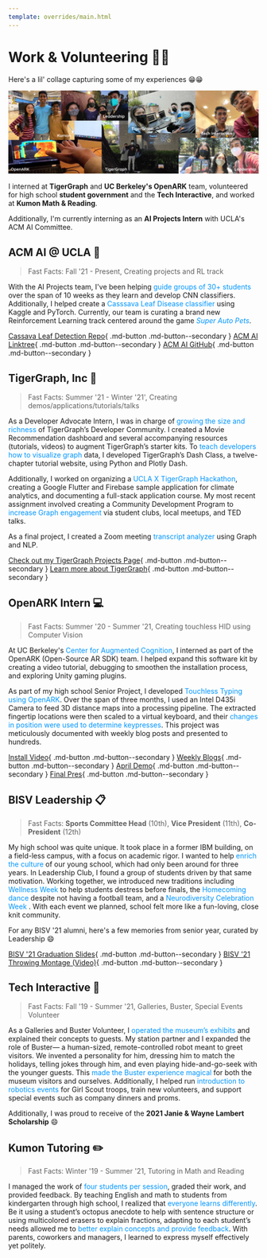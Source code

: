 ```yaml
---
template: overrides/main.html
---
```


# **Work & Volunteering 👨‍🔧**

Here's a lil' collage capturing some of my experiences 😁😁

![Experience Banner](../assets/images/ExperienceBanner.svg)

I interned at **TigerGraph** and **UC Berkeley's OpenARK** team, volunteered for high school **student government** and the **Tech Interactive**, and
worked at **Kumon Math & Reading**.

Additionally, I'm currently interning as an **AI Projects Intern** with UCLA's ACM AI Committee.


## **ACM AI @ UCLA** 🧠

> Fast Facts: Fall '21 - Present, Creating projects and RL track

With the AI Projects team, I've been helping <font color=#0096FF>guide groups of 30+ students</font> over the span of 10 weeks as they learn and develop CNN classifiers. Additionally, I helped create a <font color=#0096FF>Casssava Leaf Disease classifier</font> using Kaggle and PyTorch. Currently, our team is curating a brand new Reinforcement Learning track centered around the game <font color=#0096FF>*Super Auto Pets*</font>.

[Cassava Leaf Detection Repo](https://github.com/uclaacmai/leaf-us-alone){ .md-button .md-button--secondary } [ACM AI Linktree](https://linktr.ee/acm_ai_ucla){ .md-button .md-button--secondary } [ACM AI GitHub](https://github.com/uclaacmai){ .md-button .md-button--secondary }



## **TigerGraph, Inc** 🐯

> Fast Facts: Summer '21 - Winter '21', Creating demos/applications/tutorials/talks

As a Developer Advocate Intern, I was in charge of <font color=#0096FF> growing the size and richness </font> of TigerGraph’s Developer Community. I created a Movie Recommendation dashboard and several accompanying resources (tutorials, videos) to augment TigerGraph’s starter kits. To <font color=#0096FF>teach developers how to visualize graph</font> data, I developed TigerGraph’s Dash Class, a twelve-chapter tutorial website, using Python and Plotly Dash.

Additionally, I worked on organizing a <font color=#0096FF>UCLA X TigerGraph Hackathon</font>, creating a Google Flutter and Firebase sample application for climate analytics, and documenting a full-stack application course. My most recent assignment involved creating a Community Development Program to <font color=#0096FF>increase Graph engagement</font> via student clubs, local meetups, and TED talks.

As a final project, I created a Zoom meeting <font color=#0096FF>transcript analyzer</font> using Graph and NLP.

[Check out my TigerGraph Projects Page](../02_projects-02/){ .md-button .md-button--secondary } [Learn more about TigerGraph](https://www.tigergraph.com/){ .md-button .md-button--secondary }


## **OpenARK Intern** 💻

> Fast Facts: Summer '20 - Summer '21, Creating touchless HID using Computer Vision

At UC Berkeley's <font color=#0096FF>Center for Augmented Cognition</font>, I interned as part of the OpenARK (Open-Source AR SDK) team. I helped expand this software kit by creating a video tutorial, debugging to smoothen the installation process, and exploring Unity gaming plugins.

As part of my high school Senior Project, I developed <font color=#0096FF>Touchless Typing using OpenARK</font>. Over the span of three months, I used an Intel D435i Camera to feed 3D distance maps into a processing pipeline. The extracted fingertip locations were then scaled to a virtual keyboard, and their <font color=#0096FF>changes in position were used to determine keypresses</font>. This project was meticulously documented with weekly blog posts and presented to hundreds.

[Install Video](https://www.youtube.com/watch?v=EPWCvhgbDUo){ .md-button .md-button--secondary } [Weekly Blogs](https://siliconvalley.basisindependent.com/author/advitd/){ .md-button .md-button--secondary } [April Demo](https://www.youtube.com/watch?v=k-mFn8TXHwk){ .md-button .md-button--secondary } [Final Pres](https://www.youtube.com/watch?v=bBBakv3yQ00){ .md-button .md-button--secondary }


## **BISV Leadership** 📋

> Fast Facts: **Sports Committee Head** (10th), **Vice President** (11th), **Co-President** (12th)

My high school was quite unique. It took place in a former IBM building, on a field-less campus, with a focus on academic rigor. I wanted to help <font color=#0096FF>enrich the culture </font> of our young school, which had only been around for three years. In Leadership Club, I found a group of students driven by that same motivation. Working together, we introduced new traditions including <font color=#0096FF>Wellness Week</font> to help students destress before finals, the <font color=#0096FF>Homecoming dance</font> despite not having a football team, and a <font color=#0096FF> Neurodiversity Celebration Week </font>. With each event we planned, school felt more like a fun-loving, close knit community.

For any BISV '21 alumni, here's a few memories from senior year, curated by Leadership 😄

[BISV '21 Graduation Slides](https://drive.google.com/file/d/10SvEGokmHkNtQSEIvu-meo8Jro90fAE0/view?usp=sharing){ .md-button .md-button--secondary } [BISV '21 Throwing Montage (Video)](https://drive.google.com/file/d/1O9pNZL_qBKFmL_e9nAbfp_ZgrxWORhdi/view?usp=sharing){ .md-button .md-button--secondary }


## **Tech Interactive** 🤖

> Fast Facts: Fall '19 - Summer '21, Galleries, Buster, Special Events Volunteer

As a Galleries and Buster Volunteer, I <font color=#0096FF>operated the museum’s exhibits</font> and explained their concepts to guests. My station partner and I expanded the role of Buster— a human-sized, remote-controlled robot meant to greet visitors. We invented a personality for him, dressing him to match the holidays, telling jokes through him, and even playing hide-and-go-seek with the younger guests. This <font color=#0096FF>made the Buster experience magical</font> for both the museum visitors and ourselves. Additionally, I helped run <font color=#0096FF>introduction to robotics events</font> for Girl Scout troops, train new volunteers, and support special events such as company dinners and proms.

Additionally, I was proud to receive of the **2021 Janie & Wayne Lambert Scholarship** 😄


## **Kumon Tutoring** ✏️

> Fast Facts: Winter '19 - Summer '21, Tutoring in Math and Reading

I managed the work of <font color=#0096FF>four students per session</font>, graded their work, and provided feedback. By teaching English and math to students from kindergarten through high school, I realized that <font color=#0096FF>everyone learns differently</font>. Be it using a student’s octopus anecdote to help with sentence structure or using multicolored erasers to explain fractions, adapting to each student’s needs allowed me to <font color=#0096FF>better explain concepts and provide feedback</font>. With parents, coworkers and managers, I learned to express myself effectively yet politely.

&nbsp; &nbsp;
